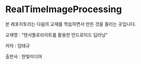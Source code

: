 # RealTimeImageProcessing

본 레포지토리는 다음의 교재를 학습하면서 만든 것을 올리는 곳입니다.

교재명 : "텐서플로라이트를 활용한 안드로이드 딥러닝"

저자 : 임태규

출판사 : 한빛미디어
